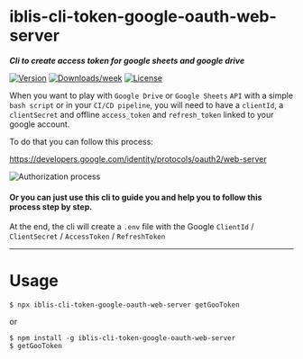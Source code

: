 iblis-cli-token-google-oauth-web-server
=============================

_**Cli to create access token for google sheets and google drive**_

[![Version](https://img.shields.io/npm/v/iblis-cli-token-google-oauth-web-server.svg)](https://npmjs.org/package/iblis-cli-token-google-oauth-web-server)
[![Downloads/week](https://img.shields.io/npm/dw/iblis-cli-token-google-oauth-web-server.svg)](https://npmjs.org/package/iblis-cli-token-google-oauth-web-server)
[![License](https://img.shields.io/npm/l/iblis-cli-token-google-oauth-web-server.svg)](https://github.com/vdelacou/iblis-cli-token-google-oauth-web-server/blob/master/package.json)

When you want to play with `Google Drive` or `Google Sheets` `API` with a simple `bash script` or in your `CI/CD pipeline`, you will need to have a `clientId`, a `clientSecret` and offline `access_token` and `refresh_token` linked to your google account. 

To do that you can follow this process:

https://developers.google.com/identity/protocols/oauth2/web-server

![Authorization process](https://developers.google.com/gsuite/marketplace/images/webserver_seq.png)

#### Or you can just use this cli to guide you and help you to follow this process step by step.

At the end, the cli will create a `.env` file with the Google `ClientId` / `ClientSecret` / `AccessToken` / `RefreshToken` 

***

# Usage

```sh-session
$ npx iblis-cli-token-google-oauth-web-server getGooToken
```

or 

```sh-session
$ npm install -g iblis-cli-token-google-oauth-web-server
$ getGooToken
```
